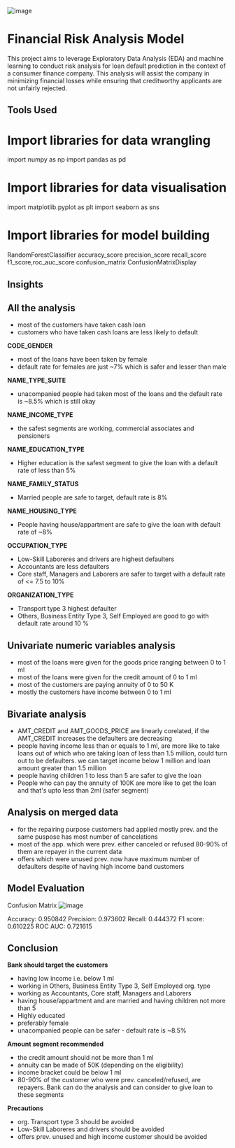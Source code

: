 ![image](https://github.com/aakashr21/Financial-Risk-Analysis-Model/assets/88080322/1bc4f766-766f-459d-8d5b-f7a0e2b84601)

# Financial Risk Analysis Model

This project aims to leverage Exploratory Data Analysis (EDA) and machine learning to conduct risk analysis for loan default prediction in the context of a consumer finance company. This analysis will assist the company in minimizing financial losses while ensuring that creditworthy applicants are not unfairly rejected.

## Tools Used
# Import libraries for data wrangling
import numpy as np
import pandas as pd

# Import libraries for data visualisation
import matplotlib.pyplot as plt
import seaborn as sns

# Import libraries for model building
RandomForestClassifier
accuracy_score 
precision_score
recall_score
f1_score,roc_auc_score
confusion_matrix
ConfusionMatrixDisplay

     
## Insights
## All the analysis
* most of the customers have taken cash loan
* customers who have taken cash loans are less likely to default

**CODE_GENDER**
* most of the loans have been taken by female
* default rate for females are just ~7% which is safer and lesser than male

**NAME_TYPE_SUITE**
* unacompanied people had taken most of the loans and the default rate is ~8.5% which is still okay

**NAME_INCOME_TYPE**
* the safest segments are working, commercial associates and pensioners

**NAME_EDUCATION_TYPE**
* Higher education is the safest segment to give the loan with a default rate of less than 5%

**NAME_FAMILY_STATUS**
* Married people are safe to target, default rate is 8%

**NAME_HOUSING_TYPE**
* People having house/appartment are safe to give the loan with default rate of ~8%

**OCCUPATION_TYPE**
* Low-Skill Laboreres and drivers are highest defaulters
* Accountants are less defaulters
* Core staff, Managers and Laborers are safer to target with a default rate of <= 7.5 to 10%

**ORGANIZATION_TYPE**
* Transport type 3 highest defaulter
* Others, Business Entity Type 3, Self Employed are good to go with default rate around 10 %

## Univariate numeric variables analysis
* most of the loans were given for the goods price ranging between 0 to 1 ml
* most of the loans were given for the credit amount of 0 to 1 ml
* most of the customers are paying annuity of 0 to 50 K
* mostly the customers have income between 0 to 1 ml

## Bivariate analysis
* AMT_CREDIT and AMT_GOODS_PRICE are linearly corelated, if the AMT_CREDIT increases the defaulters are decreasing
* people having income less than or equals to 1 ml, are more like to take loans out of which who are taking loan of less than 1.5 million, could turn out to be defaulters. we can target income below 1 million and loan amount greater than 1.5 million
* people having children 1 to less than 5 are safer to give the loan
* People who can pay the annuity of 100K are more like to get the loan and that's upto less than 2ml (safer segment)

## Analysis on merged data
* for the repairing purpose customers had applied mostly prev. and the same puspose has most number of cancelations
* most of the app. which were prev. either canceled or refused 80-90% of them are repayer in the current data
* offers which were unused prev. now have maximum number of defaulters despite of having high income band customers

## Model Evaluation
Confusion Matrix
![image](https://github.com/aakashr21/Financial-Risk-Analysis-Model/assets/88080322/8f6c2076-0e28-49a1-bc86-c076311c9c77)

Accuracy: 0.950842
Precision: 0.973602
Recall: 0.444372
F1 score: 0.610225
ROC AUC: 0.721615

## Conclusion

**Bank should target the customers**
* having low income i.e. below 1 ml
* working in Others, Business Entity Type 3, Self Employed  org. type
* working as Accountants, Core staff, Managers and Laborers
* having house/appartment and are married and having children not more than 5
* Highly educated
* preferably female
* unacompanied people can be safer -  default rate is ~8.5%

**Amount segment recommended**
* the credit amount should not be more than 1 ml
* annuity can be made of 50K (depending on the eligibility)
* income bracket could be below 1 ml
* 80-90% of the customer who were prev. canceled/refused, are repayers. Bank can do the analysis and can consider to give loan to these segments

**Precautions**
* org. Transport type 3 should be avoided
* Low-Skill Laboreres and drivers  should be avoided
* offers prev. unused and high income customer should be avoided
